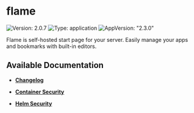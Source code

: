 # flame

![Version: 2.0.7](https://img.shields.io/badge/Version-2.0.7-informational?style=flat-square) ![Type: application](https://img.shields.io/badge/Type-application-informational?style=flat-square) ![AppVersion: "2.3.0"](https://img.shields.io/badge/AppVersion-"2.3.0"-informational?style=flat-square)

Flame is self-hosted start page for your server. Easily manage your apps and bookmarks with built-in editors.

## Available Documentation

- [**Changelog**](CHANGELOG)

- [**Container Security**](container-security)

- [**Helm Security**](helm-security)

